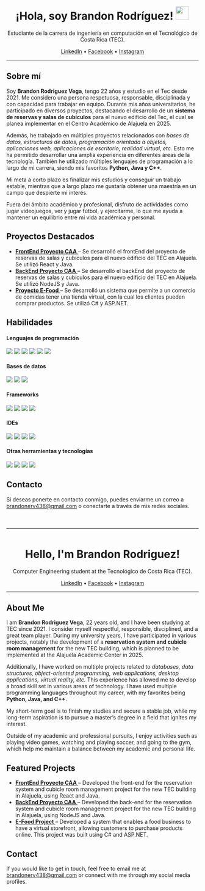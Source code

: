 <div id="espanol">
  <h1 align="center">¡Hola, soy Brandon Rodríguez! </b><img src="https://media.giphy.com/media/hvRJCLFzcasrR4ia7z/giphy.gif" width="35"></h1>
  <p align="center">
    Estudiante de la carrera de ingeniería en computación en el Tecnológico de Costa Rica (TEC).
  </p>

  <div align="center">
    <!-- Enlaces a redes sociales -->
    <a href="https://www.linkedin.com/in/brandon-rodr%C3%ADguez-5202b3270/" target="_blank">LinkedIn</a> • 
    <a href="https://www.facebook.com/profile.php?id=100047150393272" target="_blank">Facebook</a> • 
    <a href="https://www.instagram.com/brandrod1811/" target="_blank">Instagram</a>
  </div>

  <hr>

  <h2>Sobre mí</h2>
  <p>
    Soy <strong>Brandon Rodriguez Vega</strong>, tengo 22 años y estudio en el Tec desde 2021. Me considero una persona respetuosa, responsable, disciplinada y con capacidad para trabajar en equipo. Durante mis años universitarios, he participado en diversos proyectos, destacando el desarrollo de un <strong>sistema de reservas y salas de cubículos</strong> para el nuevo edificio del Tec, el cual se planea implementar en el Centro Académico de Alajuela en 2025.
  </p>

  <p>
    Además, he trabajado en múltiples proyectos relacionados con <em>bases de datos, estructuras de datos, programación orientada a objetos, aplicaciones web, aplicaciones de escritorio, realidad virtual, etc.</em> Esto me ha permitido desarrollar una amplia experiencia en diferentes áreas de la tecnología. También he utilizado múltiples lenguajes de programación a lo largo de mi carrera, siendo mis favoritos <strong>Python, Java y C++</strong>.
  </p>

  <p>
    Mi meta a corto plazo es finalizar mis estudios y conseguir un trabajo estable, mientras que a largo plazo me gustaría obtener una maestría en un campo que despierte mi interés.
  </p>

  <p>
    Fuera del ámbito académico y profesional, disfruto de actividades como jugar videojuegos, ver y jugar fútbol, y ejercitarme, lo que me ayuda a mantener un equilibrio entre mi vida académica y personal.
  </p>

  <h2>Proyectos Destacados</h2>
  <ul>
    <li>
      <a href="https://github.com/BrandonRV18/FrontEndProyectoCAA" target="_blank">
        <strong>FrontEnd Proyecto CAA</strong>
      </a> – Se desarrolló el frontEnd del proyecto de reservas de salas y cubículos para el nuevo edificio del TEC en Alajuela. Se utilizó React y Java.
    </li>
    <li>
      <a href="https://github.com/BrandonRV18/ProyectoCAA" target="_blank">
        <strong>BackEnd Proyecto CAA</strong>
      </a> – Se desarrolló el backEnd del proyecto de reservas de salas y cubículos para el nuevo edificio del TEC en Alajuela. Se utilizó NodeJS y Java.
    </li>
    <li>
      <a href="https://github.com/BrandonRV18/E-Food" target="_blank">
        <strong>Proyecto E-Food</strong>
      </a> – Se desarrolló un sistema que permite a un comercio de comidas tener una tienda virtual, con la cual los clientes pueden comprar productos. Se utilizó C# y ASP.NET.
    </li>
  </ul>

  
<h2>Habilidades</h2>
<h4> Lenguajes de programación </h4>
<span> 
  <img src="https://img.shields.io/badge/python-3670A0?style=for-the-badge&logo=python&logoColor=ffdd54">
  <img src="https://img.shields.io/badge/Java-ED8B00?style=for-the-badge&logo=java&logoColor=white">
  <img src="https://img.shields.io/badge/C-00599C?style=for-the-badge&logo=c&logoColor=white">
  <img src="https://img.shields.io/badge/c++-%2300599C.svg?style=for-the-badge&logo=c%2B%2B&logoColor=white">
  <img src="https://img.shields.io/badge/c%23-%23239120.svg?style=for-the-badge&logo=csharp&logoColor=white">
  <img src="https://img.shields.io/badge/assembly%20script-%23000000.svg?style=for-the-badge&logo=assemblyscript&logoColor=white">
</span>
</span>

<h4> Bases de datos </h4>
<span>
  <img src="https://img.shields.io/badge/mysql-4479A1.svg?style=for-the-badge&logo=mysql&logoColor=white">
  <img src="https://img.shields.io/badge/postgres-%23316192.svg?style=for-the-badge&logo=postgresql&logoColor=white">
  <img src="https://img.shields.io/badge/Microsoft%20SQL%20Server-CC2927?style=for-the-badge&logo=microsoft%20sql%20server&logoColor=white">
</span>

<h4> Frameworks </h4>
<span>
  <img src="https://img.shields.io/badge/react-%2320232a.svg?style=for-the-badge&logo=react&logoColor=%2361DAFB">
  <img src="https://img.shields.io/badge/.NET-5C2D91?style=for-the-badge&logo=.net&logoColor=white">
  <img src="https://img.shields.io/badge/express.js-%23404d59.svg?style=for-the-badge&logo=express&logoColor=%2361DAFB">
  <img src="https://img.shields.io/badge/node.js-6DA55F?style=for-the-badge&logo=node.js&logoColor=white">
</span>

<h4> IDEs </h4>
<span>
<img src="https://img.shields.io/badge/Visual_Studio_Code-0078D4?style=for-the-badge&logo=visual%20studio%20code&logoColor=white">
<img src="https://img.shields.io/badge/CLion-black?style=for-the-badge&logo=clion&logoColor=white">
<img src="https://img.shields.io/badge/IntelliJIDEA-000000.svg?style=for-the-badge&logo=intellij-idea&logoColor=white">
<img src="https://img.shields.io/badge/pycharm-143?style=for-the-badge&logo=pycharm&logoColor=black&color=black&labelColor=green">


<h4> Otras herramientas y tecnologías </h4>
<span>
  <img src="https://img.shields.io/badge/Git-F05032?style=for-the-badge&logo=git&logoColor=white">
  <img src="https://img.shields.io/badge/unity-%23000000.svg?style=for-the-badge&logo=unity&logoColor=white">
  <img src="https://img.shields.io/badge/Linux-FCC624?style=for-the-badge&logo=linux&logoColor=black">
  <img src="https://img.shields.io/badge/Windows-0078D6?style=for-the-badge&logo=windows&logoColor=white">


</span>
  <h2>Contacto</h2>
  <p>
    Si deseas ponerte en contacto conmigo, puedes enviarme un correo a <a href="mailto:tbrandonerv438@gmail.com">brandonerv438@gmail.com</a> o conectarte a través de mis redes sociales.
  </p>
</div>

<hr style="margin: 50px 0;">

<div id="english">
  <h1 align="center">Hello, I'm Brandon Rodriguez!</h1>
  <p align="center">
    Computer Engineering student at the Tecnológico de Costa Rica (TEC).
  </p>

  <div align="center">
    <a href="https://www.linkedin.com/in/brandon-rodr%C3%ADguez-5202b3270/" target="_blank">LinkedIn</a> • 
    <a href="https://www.facebook.com/profile.php?id=100047150393272" target="_blank">Facebook</a> • 
    <a href="https://www.instagram.com/brandrod1811/" target="_blank">Instagram</a>
  </div>

  <hr>

  <h2>About Me</h2>
  <p>
    I am <strong>Brandon Rodriguez Vega</strong>, 22 years old, and I have been studying at TEC since 2021. I consider myself respectful, responsible, disciplined, and a great team player. During my university years, I have participated in various projects, notably the development of a <strong>reservation system and cubicle room management</strong> for the new TEC building, which is planned to be implemented at the Alajuela Academic Center in 2025.
  </p>

  <p>
    Additionally, I have worked on multiple projects related to <em>databases, data structures, object-oriented programming, web applications, desktop applications, virtual reality, etc.</em> This experience has allowed me to develop a broad skill set in various areas of technology. I have used multiple programming languages throughout my career, with my favorites being <strong>Python, Java, and C++</strong>.
  </p>

  <p>
    My short-term goal is to finish my studies and secure a stable job, while my long-term aspiration is to pursue a master’s degree in a field that ignites my interest.
  </p>

  <p>
    Outside of my academic and professional pursuits, I enjoy activities such as playing video games, watching and playing soccer, and going to the gym, which help me maintain a balance between my academic and personal life.
  </p>

  <h2>Featured Projects</h2>
  <ul>
    <li>
      <a href="https://github.com/BrandonRV18/FrontEndProyectoCAA" target="_blank">
        <strong>FrontEnd Proyecto CAA</strong>
      </a> – Developed the front-end for the reservation system and cubicle room management project for the new TEC building in Alajuela, using React and Java.
    </li>
    <li>
      <a href="https://github.com/BrandonRV18/ProyectoCAA" target="_blank">
        <strong>BackEnd Proyecto CAA</strong>
      </a> – Developed the back-end for the reservation system and cubicle room management project for the new TEC building in Alajuela, using NodeJS and Java.
    </li>
    <li>
      <a href="https://github.com/BrandonRV18/E-Food" target="_blank">
        <strong>E-Food Project</strong>
      </a> – Developed a system that enables a food business to have a virtual storefront, allowing customers to purchase products online. This project was built using C# and ASP.NET.
    </li>
  </ul>

  <h2>Contact</h2>
  <p>
    If you would like to get in touch, feel free to email me at <a href="mailto:tbrandonerv438@gmail.com">brandonerv438@gmail.com</a> or connect with me through my social media profiles.
  </p>
</div>
